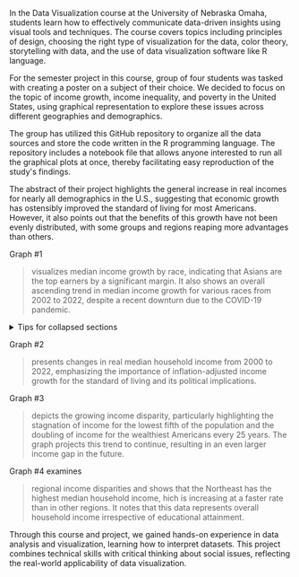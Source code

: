 In the Data Visualization course at the University of Nebraska Omaha, students learn how to effectively communicate data-driven insights using visual tools and techniques. The course covers topics including principles of design, choosing the right type of visualization for the data, color theory, storytelling with data, and the use of data visualization software like R language.

For the semester project in this course, group of four students was tasked with creating a poster on a subject of their choice. 
We decided to focus on the topic of income growth, income inequality, and poverty in the United States, using graphical representation to explore these issues across different geographies and demographics.

The group has utilized this GitHub repository to organize all the data sources and store the code written in the R programming language. 
The repository includes a notebook file that allows anyone interested to run all the graphical plots at once, thereby facilitating easy reproduction of the study's findings.

The abstract of their project highlights the general increase in real incomes for nearly all demographics in the U.S., suggesting that economic growth has ostensibly improved the standard of living for most Americans. However, it also points out that the benefits of this growth have not been evenly distributed, with some groups and regions reaping more advantages than others.

Graph #1 
> visualizes median income growth by race, indicating that Asians are the top earners
> by a significant margin. It also shows an overall ascending trend in median income
> growth for various races from 2002 to 2022, despite a recent downturn due to the COVID-19 pandemic.
<details>
<summary>Tips for collapsed sections</summary>
   
### Farida
```R
   Data = read.csv("Race of Householder-Households by Median Income.csv")
   #install.packages("ggplot2")
   #install.packages("tidyverse")
   
   library(tidyverse)
   
   library(ggplot2)
   
   data_long <- tidyr::pivot_longer(Data, cols = c(White, Black, Asian, Hispanic),
                                    names_to = "Race", values_to = "Value")
   
   ggplot(data_long, aes(x = Year, y = Value, color = Race)) +
     geom_line(size = 4.5) +
     
     labs(x = "Year", y = "Income", title = "Real Median Income by Racial Group, Asians = Top Earners") +
     scale_y_continuous(labels = scales::comma) +
     theme_minimal() 
```
</details>

Graph #2 
> presents changes in real median household income from 2000 to 2022,
> emphasizing the importance of inflation-adjusted income growth
> for the standard of living and its political implications.

Graph #3 
> depicts the growing income disparity, particularly highlighting
> the stagnation of income for the lowest fifth of the population
> and the doubling of income for the wealthiest Americans every 25 years.
> The graph projects this trend to continue, resulting in an even larger income gap in the future.

Graph #4 examines 
> regional income disparities and shows that the Northeast has the highest median household income,
> hich is increasing at a faster rate than in other regions.
> It notes that this data represents overall household income irrespective of educational attainment.

Through this course and project, we gained hands-on experience in data analysis and visualization, learning how to interpret datasets. This project combines technical skills with critical thinking about social issues, reflecting the real-world applicability of data visualization.
